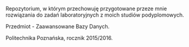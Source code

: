 Repozytorium, w którym przechowuję przygotowane przeze mnie rozwiązania do zadań laboratoryjnych z moich studiów podyplomowych.

Przedmiot - Zaawansowane Bazy Danych.

Politechnika Poznańska, rocznik 2015/2016.
